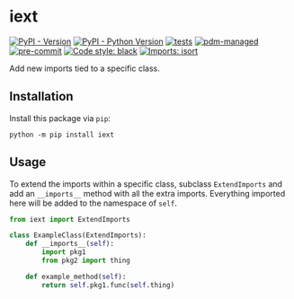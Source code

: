 # iext

[![PyPI - Version](https://img.shields.io/pypi/v/iext)](https://pypi.org/project/iext/)
[![PyPI - Python Version](https://img.shields.io/pypi/pyversions/iext)](https://pypi.org/project/iext/)
[![tests](https://github.com/ilikecubesnstuff/iext/actions/workflows/tests.yml/badge.svg)](https://github.com/ilikecubesnstuff/iext/actions/workflows/tests.yml)
[![pdm-managed](https://img.shields.io/badge/pdm-managed-blueviolet)](https://pdm.fming.dev)
[![pre-commit](https://img.shields.io/badge/pre--commit-enabled-brightgreen?logo=pre-commit)](https://github.com/pre-commit/pre-commit)
[![Code style: black](https://img.shields.io/badge/code%20style-black-000000.svg)](https://github.com/psf/black)
[![Imports: isort](https://img.shields.io/badge/%20imports-isort-%231674b1?style=flat&labelColor=ef8336)](https://pycqa.github.io/isort/)

Add new imports tied to a specific class.

## Installation

Install this package via `pip`:

```
python -m pip install iext
```

## Usage

To extend the imports within a specific class, subclass `ExtendImports` and add an `__imports__` method with all the extra imports. Everything imported here will be added to the namespace of `self`.

```py
from iext import ExtendImports

class ExampleClass(ExtendImports):
    def __imports__(self):
        import pkg1
        from pkg2 import thing

    def example_method(self):
        return self.pkg1.func(self.thing)
```
